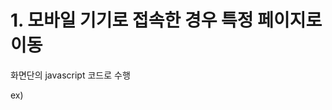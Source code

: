 # 1. 모바일 기기로 접속한 경우 특정 페이지로 이동


화면단의 javascript 코드로 수행

ex)
<script language="javascript">
    var uAgent = navigator.userAgent.toLowerCase();
    
    var mobilePhones = new Array('iphone', 'ipod', 'ipad', 'android', 'blackberry', 'windows ce','nokia', 'webos', 'opera mini', 'sonyericsson', 'opera mobi', 'iemobile');
    for (var i = 0; i < mobilePhones.length; i++)
        if (uAgent.indexOf(mobilePhones[i]) != -1)
            document.location = "http://m.example.com";
</script>
